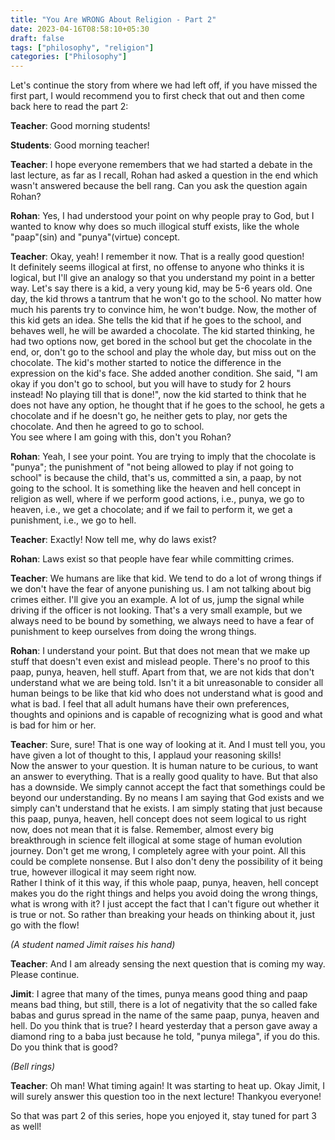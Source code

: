 ```yaml
---
title: "You Are WRONG About Religion - Part 2"
date: 2023-04-16T08:58:10+05:30
draft: false
tags: ["philosophy", "religion"]
categories: ["Philosophy"]
---
```


Let's continue the story from where we had left off, if you have missed the first part, I would recommend you to first check that out and then come back here to read the part 2:

**Teacher**: Good morning students!
  
**Students**: Good morning teacher!  
  
**Teacher**: I hope everyone remembers that we had started a debate in the last lecture, as far as I recall, Rohan had asked a question in the end which wasn't answered because the bell rang. Can you ask the question again Rohan?  
  
**Rohan**: Yes, I had understood your point on why people pray to God, but I wanted to know why does so much illogical stuff exists, like the whole "paap"(sin) and "punya"(virtue) concept.  
  
**Teacher**: Okay, yeah! I remember it now. That is a really good question!  
It definitely seems illogical at first, no offense to anyone who thinks it is logical, but I'll give an analogy so that you understand my point in a better way. Let's say there is a kid, a very young kid, may be 5-6 years old. One day, the kid throws a tantrum that he won't go to the school. No matter how much his parents try to convince him, he won't budge. Now, the mother of this kid gets an idea. She tells the kid that if he goes to the school, and behaves well, he will be awarded a chocolate. The kid started thinking, he had two options now, get bored in the school but get the chocolate in the end, or, don't go to the school and play the whole day, but miss out on the chocolate. The kid's mother started to notice the difference in the expression on the kid's face. She added another condition. She said, "I am okay if you don't go to school, but you will have to study for 2 hours instead! No playing till that is done!", now the kid started to think that he does not have any option, he thought that if he goes to the school, he gets a chocolate and if he doesn't go, he neither gets to play, nor gets the chocolate. And then he agreed to go to school.  
You see where I am going with this, don't you Rohan?  
  
**Rohan**: Yeah, I see your point. You are trying to imply that the chocolate is "punya"; the punishment of "not being allowed to play if not going to school" is because the child, that's us, committed a sin, a paap, by not going to the school. It is something like the heaven and hell concept in religion as well, where if we perform good actions, i.e., punya, we go to heaven, i.e., we get a chocolate; and if we fail to perform it, we get a punishment, i.e., we go to hell.  
  
**Teacher**: Exactly! Now tell me, why do laws exist?  
  
**Rohan**: Laws exist so that people have fear while committing crimes.  

**Teacher**: We humans are like that kid. We tend to do a lot of wrong things if we don't have the fear of anyone punishing us. I am not talking about big crimes either. I'll give  you an example. A lot of us, jump the signal while driving if the officer is not looking. That's a very small example, but we always need to be bound by something, we always need to have a fear of punishment to keep ourselves from doing the wrong things.  

**Rohan**: I understand your point. But that does not mean that we make up stuff that doesn't even exist and mislead people. There's no proof to this paap, punya, heaven, hell stuff. Apart from that, we are not kids that don't understand what we are being told. Isn't it a bit unreasonable to consider all human beings to be like that kid who does not understand what is good and what is bad. I feel that all adult humans have their own preferences, thoughts and opinions and is capable of recognizing what is good and what is bad for him or her.  

**Teacher**: Sure, sure! That is one way of looking at it. And I must tell you, you have given a lot of thought to this, I applaud your reasoning skills!  
Now the answer to your question. It is human nature to be curious, to want an answer to everything. That is a really good quality to have. But that also has a downside. We simply cannot accept the fact that somethings could be beyond our understanding. By no means I am saying that God exists and we simply can't understand that he exists. I am simply stating that just because this paap, punya, heaven, hell concept does not seem logical to us right now, does not mean that it is false. Remember, almost every big breakthrough in science felt illogical at some stage of human evolution journey. Don't get me wrong, I completely agree with your point. All this could be complete nonsense. But I also don't deny the possibility of it being true, however illogical it may seem right now.  
Rather I think of it this way, if this whole paap, punya, heaven, hell concept makes you do the right things and helps you avoid doing the wrong things, what is wrong with it? I just accept the fact that I can't figure out whether it is true or not. So rather than breaking your heads on thinking about it, just go with the flow!  

_(A student named Jimit raises his hand)_  

**Teacher**: And I am already sensing the next question that is coming my way. Please continue.  
  
**Jimit**: I agree that many of the times, punya means good thing and paap means bad thing, but still, there is a lot of negativity that the so called fake babas and gurus spread in the name of the same paap, punya, heaven and hell. Do you think that is true? I heard yesterday that a person gave away a diamond ring to a baba just because he told, "punya milega", if you do this. Do you think that is good?  

_(Bell rings)_  

**Teacher**: Oh man! What timing again! It was starting to heat up. Okay Jimit, I will surely answer this question too in the next lecture! Thankyou everyone!  

So that was part 2 of this series, hope you enjoyed it, stay tuned for part 3 as well!